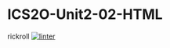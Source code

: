 # ICS2O-Unit2-02-HTML
 rickroll 
[![linter](https://github.com/Samuel-Webster-Is-Da=Best/ISC2O-Unit2-02-HTML/workflows/linter/badge.svg)](https://github.com/marketplace/actions/super-linter)
